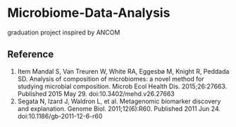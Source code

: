 # Microbiome-Data-Analysis
graduation project inspired by ANCOM

## Reference
1. Item Mandal S, Van Treuren W, White RA, Eggesbø M, Knight R, Peddada SD. Analysis of composition of microbiomes: a novel method for studying microbial composition. Microb Ecol Health Dis. 2015;26:27663. Published 2015 May 29. doi:10.3402/mehd.v26.27663
2. Segata N, Izard J, Waldron L, et al. Metagenomic biomarker discovery and explanation. Genome Biol. 2011;12(6):R60. Published 2011 Jun 24. doi:10.1186/gb-2011-12-6-r60

